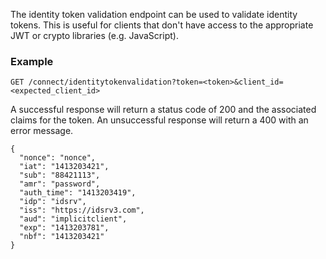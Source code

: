 The identity token validation endpoint can be used to validate identity tokens. This is useful for clients that don't have access to the appropriate JWT or crypto libraries (e.g. JavaScript).

### Example

```
GET /connect/identitytokenvalidation?token=<token>&client_id=<expected_client_id>
```

A successful response will return a status code of 200 and the associated claims for the token. An unsuccessful response will return a 400 with an error message.

```
{
  "nonce": "nonce",
  "iat": "1413203421",
  "sub": "88421113",
  "amr": "password",
  "auth_time": "1413203419",
  "idp": "idsrv",
  "iss": "https://idsrv3.com",
  "aud": "implicitclient",
  "exp": "1413203781",
  "nbf": "1413203421"
}
```